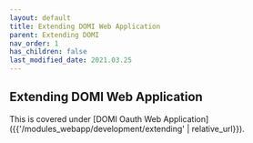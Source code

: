 ```yaml
---
layout: default
title: Extending DOMI Web Application
parent: Extending DOMI
nav_order: 1
has_children: false
last_modified_date: 2021.03.25
---
```


## Extending DOMI Web Application

This is covered under [DOMI Oauth Web Application]({{'/modules_webapp/development/extending' | relative_url}}).